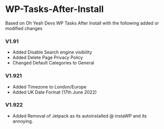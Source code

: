 # WP-Tasks-After-Install
Based on Oh Yeah Devs  WP Tasks After Install with the following added or modified changes
### V1.91
- Added Disable Search engine visibility
- Added Delete Page Privacy Policy
- Changed Default Categories to General
### V1.921
- Added Timezone to London/Europe
- Added UK Date Format (17th June 2022)
### V1.922
- Added Removal of Jetpack as its autoinstalled @ instaWP and its annoying.
